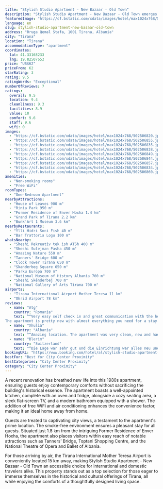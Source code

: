 ```yaml
---
title: "Stylish Studio Apartment - New Bazaar - Old Town"
description: "Stylish Studio Apartment - New Bazaar - Old Town emerges as a prime choice for travelers seeking a blend of historical charm and modern comfort in the heart of Tirana."
featuredImage: "https://cf.bstatic.com/xdata/images/hotel/max1024x768/502506820.jpg?k=8a2bfca95d1ab480ac7462dc450d717c03930f6af2c660de8f5e7a1d95c05d1e&o=&hp=1"
language: en
slug: stylish-studio-apartment-new-bazaar-old-town
address: "Rruga Qemal Stafa, 1001 Tirana, Albania"
city: "Tirana"
location: "Tirana"
accommodationType: "apartment"
coordinates:
  lat: 41.33168233
  lng: 19.82507653
price: "US$62"
priceFrom: 62
starRating: 3
rating: 9.5
ratingWords: "Exceptional"
numberOfReviews: 7
ratings:
  overall: 9.5
  location: 9.4
  cleanliness: 9.3
  facilities: 8.9
  value: 10
  comfort: 9.6
  staff: 9.6
  wifi: 0
images:
  - "https://cf.bstatic.com/xdata/images/hotel/max1024x768/502506820.jpg?k=8a2bfca95d1ab480ac7462dc450d717c03930f6af2c660de8f5e7a1d95c05d1e&o=&hp=1"
  - "https://cf.bstatic.com/xdata/images/hotel/max1024x768/502506855.jpg?k=643edda02558a9ea676829f0fad7f1a83ce396fa8a3f77060cfb1d96a0fd4ca6&o=&hp=1"
  - "https://cf.bstatic.com/xdata/images/hotel/max1024x768/502506835.jpg?k=1e8f4fd46aad566f9123a79859bd789611f04fb4f83681483da389ac44f23747&o=&hp=1"
  - "https://cf.bstatic.com/xdata/images/hotel/max1024x768/502506838.jpg?k=cf1b5bb70e7f0e2cfcb88d3205fad771e1b858915d54f6c6a7dff31c8fa9e5ca&o=&hp=1"
  - "https://cf.bstatic.com/xdata/images/hotel/max1024x768/502506849.jpg?k=3c60b6822349fc29f8dddc072c2062d69854cc927f462d9875c6e2f5756191d5&o=&hp=1"
  - "https://cf.bstatic.com/xdata/images/hotel/max1024x768/502506844.jpg?k=ac729f4d85d2f8490dc9196b9bdbaa85f0db49e7163bd85d4571ad409b25c0c1&o=&hp=1"
  - "https://cf.bstatic.com/xdata/images/hotel/max1024x768/502506857.jpg?k=5ea787c652f0ba8c1943ebe1dc27e46c4b8df3fee6f4048ecb476b06cf052258&o=&hp=1"
  - "https://cf.bstatic.com/xdata/images/hotel/max1024x768/502506834.jpg?k=a7144bbb6048757535ab32081fe81f2eb30ae212aff3eb48b46ce475843c1884&o=&hp=1"
  - "https://cf.bstatic.com/xdata/images/hotel/max1024x768/502506860.jpg?k=c79eb27b3d7c2198ad04ba9af31a313b08f8605f93b234306646d2b5e8e0af91&o=&hp=1"
amenities:
  - "Non-smoking rooms"
  - "Free WiFi"
roomTypes:
  - "One-Bedroom Apartment"
nearbyAttractions:
  - "House of Leaves 900 m"
  - "Rinia Park 950 m"
  - "Former Residence of Enver Hoxha 1.4 km"
  - "Grand Park of Tirana 2.2 km"
  - "Bunk'Art 1 Museum 3.6 km"
nearbyRestaurants:
  - "Ylli Hidri Soni Fish 40 m"
  - "Bar Trattoria Logu 100 m"
whatsNearby:
  - "Sheshi Rekreativ tek ish ATSh 400 m"
  - "Sheshi Sulejman Pasha 450 m"
  - "Amazing Nature 550 m"
  - "Tanners' Bridge 600 m"
  - "Clock Tower Tirana 650 m"
  - "Skanderbeg Square 650 m"
  - "Parku Europa 700 m"
  - "National Museum of History Albania 700 m"
  - "Sheshi Skënderbej 700 m"
  - "National Gallery of Arts Tirana 700 m"
airports:
  - "Tirana International Airport Mother Teresa 11 km"
  - "Ohrid Airport 78 km"
reviews:
  - name: "Atg"
    country: "Romania"
    text: "“Very easy self check in and great communication with the host. Got a video with clear instructions to get there and the place was very easy to find.
The apartment is pretty new with almost everything you need for a stay and it's close to city...”"
  - name: "Xhulia"
    country: "Albania"
    text: "“Amazing location. The apartment was very clean, new and had everything we needed. The host was also super responsive. Red had videos of the location, if you are not good with maps. Highly recommended.”"
  - name: "Blerim"
    country: "Switzerland"
    text: "“Die Lage war sehr gut und die Einrichtung war alles neu und der Eigentümern hat immer geantwortet und war da wenn was ist 👍”"
bookingURL: "https://www.booking.com/hotel/al/stylish-studio-apartment-new-bazaar-old-town.en-gb.html?aid=8035640"
bestFor: "Best for City Center Proximity"
bestCategories: "City Center Proximity"
category: "City Center Proximity"
---
```


A recent renovation has breathed new life into this 1980s apartment, ensuring guests enjoy contemporary comforts without sacrificing the building's historical essence. The apartment boasts a well-appointed kitchen, complete with an oven and fridge, alongside a cozy seating area, a sleek flat-screen TV, and a modern bathroom equipped with a shower. The addition of free WiFi and air conditioning enhances the convenience factor, making it an ideal home away from home.

Guests are treated to captivating city views, a testament to the apartment's prime location. The smoke-free environment ensures a pleasant stay for all guests. Situated just 1.8 km from the intriguing Former Residence of Enver Hoxha, the apartment also places visitors within easy reach of notable attractions such as Tanners' Bridge, Toptani Shopping Centre, and the National Theatre of Opera and Ballet of Albania.

For those arriving by air, the Tirana International Mother Teresa Airport is conveniently located 15 km away, making Stylish Studio Apartment - New Bazaar - Old Town an accessible choice for international and domestic travelers alike. This property stands out as a top selection for those eager to immerse themselves in the historical and cultural offerings of Tirana, all while enjoying the comforts of a thoughtfully designed living space.